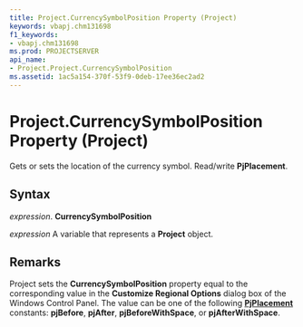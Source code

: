 ```yaml
---
title: Project.CurrencySymbolPosition Property (Project)
keywords: vbapj.chm131698
f1_keywords:
- vbapj.chm131698
ms.prod: PROJECTSERVER
api_name:
- Project.Project.CurrencySymbolPosition
ms.assetid: 1ac5a154-370f-53f9-0deb-17ee36ec2ad2
---
```



# Project.CurrencySymbolPosition Property (Project)

Gets or sets the location of the currency symbol. Read/write  **PjPlacement**.


## Syntax

 _expression_. **CurrencySymbolPosition**

 _expression_ A variable that represents a **Project** object.


## Remarks

Project sets the  **CurrencySymbolPosition** property equal to the corresponding value in the **Customize Regional Options** dialog box of the Windows Control Panel. The value can be one of the following **[PjPlacement](pjplacement-enumeration-project.md)** constants: **pjBefore**, **pjAfter**, **pjBeforeWithSpace**, or **pjAfterWithSpace**.


